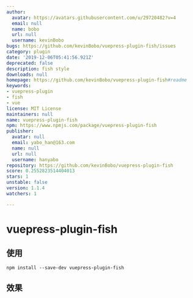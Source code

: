 ```yaml
---
author:
  avatar: https://avatars.githubusercontent.com/u/29720482?v=4
  email: null
  name: bobo
  url: null
  username: kevinBobo
bugs: https://github.com/kevinBobo/vuepress-plugin-fish/issues
category: plugin
date: '2019-12-06T05:41:56.921Z'
deprecated: false
description: fish style
downloads: null
homepage: https://github.com/kevinBobo/vuepress-plugin-fish#readme
keywords:
- vuepress-plugin
- fish
- vue
license: MIT License
maintainers: null
name: vuepress-plugin-fish
npm: https://www.npmjs.com/package/vuepress-plugin-fish
publisher:
  avatar: null
  email: yabo_han@163.com
  name: null
  url: null
  username: hanyabo
repository: https://github.com/kevinBobo/vuepress-plugin-fish
score: 0.2552823514404013
stars: 1
unstable: false
version: 1.1.4
watchers: 1

---
```


# vuepress-plugin-fish

## 使用
```
npm install --save-dev vuepress-plugin-fish
```

## 效果
